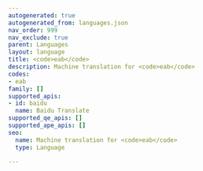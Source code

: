 ```yaml
---
autogenerated: true
autogenerated_from: languages.json
nav_order: 999
nav_exclude: true
parent: Languages
layout: language
title: <code>eab</code>
description: Machine translation for <code>eab</code>
codes:
- eab
family: []
supported_apis:
- id: baidu
  name: Baidu Translate
supported_qe_apis: []
supported_ape_apis: []
seo:
  name: Machine translation for <code>eab</code>
  type: Language

---
```



